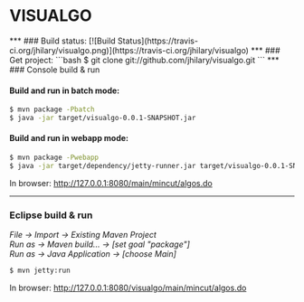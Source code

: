 <h1>VISUALGO</h1>
***
### Build status:
[![Build Status](https://travis-ci.org/jhilary/visualgo.png)](https://travis-ci.org/jhilary/visualgo)
***
### Get project:
```bash
$ git clone git://github.com/jhilary/visualgo.git
```
***
### Console build & run

#### Build and run in batch mode:
```bash
$ mvn package -Pbatch
$ java -jar target/visualgo-0.0.1-SNAPSHOT.jar
```
#### Build and run in webapp mode:
```bash
$ mvn package -Pwebapp
$ java -jar target/dependency/jetty-runner.jar target/visualgo-0.0.1-SNAPSHOT.war
```
In browser: http://127.0.0.1:8080/main/mincut/algos.do
***
### Eclipse build & run

_File &rarr; Import &rarr; Existing Maven Project_  
_Run as &rarr; Maven build... &rarr; [set goal "package"]_  
_Run as &rarr; Java Application &rarr; [choose Main]_  
```bash
$ mvn jetty:run
```
In browser: http://127.0.0.1:8080/visualgo/main/mincut/algos.do 


